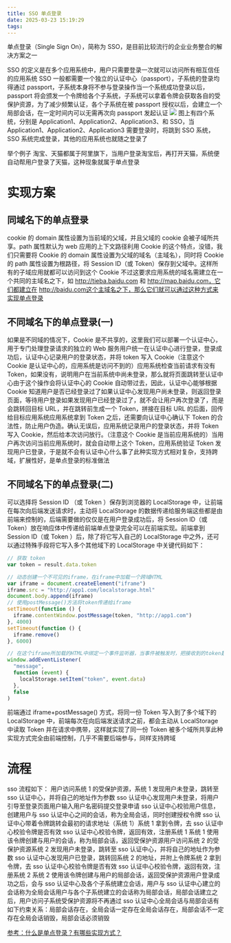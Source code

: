 ```yaml
---
title: SSO 单点登录
date: 2025-03-23 15:19:29
tags:
---
```


单点登录（Single Sign On），简称为 SSO，是目前比较流行的企业业务整合的解决方案之一

SSO 的定义是在多个应用系统中，用户只需要登录一次就可以访问所有相互信任的应用系统 SSO 一般都需要一个独立的认证中心（passport），子系统的登录均得通过 passport，子系统本身将不参与登录操作当一个系统成功登录以后，passport 将会颁发一个令牌给各个子系统，子系统可以拿着令牌会获取各自的受保护资源，为了减少频繁认证，各个子系统在被 passport 授权以后，会建立一个局部会话，在一定时间内可以无需再次向 passport 发起认证
![](sso.png)
图上有四个系统，分别是 Application1、Application2、Application3、和 SSO，当 Application1、Application2、Application3 需要登录时，将跳到 SSO 系统，SSO 系统完成登录，其他的应用系统也就随之登录了

举个例子
淘宝、天猫都属于阿里旗下，当用户登录淘宝后，再打开天猫，系统便自动帮用户登录了天猫，这种现象就属于单点登录

# 实现方案

## 同域名下的单点登录

cookie 的 domain 属性设置为当前域的父域，并且父域的 cookie 会被子域所共享。path 属性默认为 web 应用的上下文路径利用 Cookie 的这个特点，没错，我们只需要将 Cookie 的 domain 属性设置为父域的域名（主域名），同时将 Cookie 的 path 属性设置为根路径，将 Session ID（或 Token）保存到父域中。这样所有的子域应用就都可以访问到这个 Cookie 不过这要求应用系统的域名需建立在一个共同的主域名之下，如 http://tieba.baidu.com 和 http://map.baidu.com，它们都建立在 http://baidu.com这个主域名之下，那么它们就可以通过这种方式来实现单点登录

## 不同域名下的单点登录(一)

如果是不同域的情况下，Cookie 是不共享的，这里我们可以部署一个认证中心，用于专门处理登录请求的独立的 Web 服务用户统一在认证中心进行登录，登录成功后，认证中心记录用户的登录状态，并将 token 写入 Cookie（注意这个 Cookie 是认证中心的，应用系统是访问不到的）应用系统检查当前请求有没有 Token，如果没有，说明用户在当前系统中尚未登录，那么就将页面跳转至认证中心由于这个操作会将认证中心的 Cookie 自动带过去，因此，认证中心能够根据 Cookie 知道用户是否已经登录过了如果认证中心发现用户尚未登录，则返回登录页面，等待用户登录如果发现用户已经登录过了，就不会让用户再次登录了，而是会跳转回目标 URL，并在跳转前生成一个 Token，拼接在目标 URL 的后面，回传给目标应用系统应用系统拿到 Token 之后，还需要向认证中心确认下 Token 的合法性，防止用户伪造。确认无误后，应用系统记录用户的登录状态，并将 Token 写入 Cookie，然后给本次访问放行。（注意这个 Cookie 是当前应用系统的）当用户再次访问当前应用系统时，就会自动带上这个 Token，应用系统验证 Token 发现用户已登录，于是就不会有认证中心什么事了此种实现方式相对复杂，支持跨域，扩展性好，是单点登录的标准做法

## 不同域名下的单点登录(二)

可以选择将 Session ID （或 Token ）保存到浏览器的 LocalStorage 中，让前端在每次向后端发送请求时，主动将 LocalStorage 的数据传递给服务端这些都是由前端来控制的，后端需要做的仅仅是在用户登录成功后，将 Session ID（或 Token）放在响应体中传递给前端单点登录完全可以在前端实现。前端拿到 Session ID（或 Token ）后，除了将它写入自己的 LocalStorage 中之外，还可以通过特殊手段将它写入多个其他域下的 LocalStorage 中关键代码如下：

```javascript
// 获取 token
var token = result.data.token

// 动态创建一个不可见的iframe，在iframe中加载一个跨域HTML
var iframe = document.createElement("iframe")
iframe.src = "http://app1.com/localstorage.html"
document.body.append(iframe)
// 使用postMessage()方法将token传递给iframe
setTimeout(function () {
  iframe.contentWindow.postMessage(token, "http://app1.com")
}, 4000)
setTimeout(function () {
  iframe.remove()
}, 6000)

// 在这个iframe所加载的HTML中绑定一个事件监听器，当事件被触发时，把接收到的token数据写入localStorage
window.addEventListener(
  "message",
  function (event) {
    localStorage.setItem("token", event.data)
  },
  false
)
```

前端通过 iframe+postMessage() 方式，将同一份 Token 写入到了多个域下的 LocalStorage 中，前端每次在向后端发送请求之前，都会主动从 LocalStorage 中读取 Token 并在请求中携带，这样就实现了同一份 Token 被多个域所共享此种实现方式完全由前端控制，几乎不需要后端参与，同样支持跨域

# 流程

sso 流程如下：
用户访问系统 1 的受保护资源，系统 1 发现用户未登录，跳转至 sso 认证中心，并将自己的地址作为参数 sso 认证中心发现用户未登录，将用户引导至登录页面用户输入用户名密码提交登录申请 sso 认证中心校验用户信息，创建用户与 sso 认证中心之间的会话，称为全局会话，同时创建授权令牌 sso 认证中心带着令牌跳转会最初的请求地址（系统 1）系统 1 拿到令牌，去 sso 认证中心校验令牌是否有效 sso 认证中心校验令牌，返回有效，注册系统 1 系统 1 使用该令牌创建与用户的会话，称为局部会话，返回受保护资源用户访问系统 2 的受保护资源系统 2 发现用户未登录，跳转至 sso 认证中心，并将自己的地址作为参数 sso 认证中心发现用户已登录，跳转回系统 2 的地址，并附上令牌系统 2 拿到令牌，去 sso 认证中心校验令牌是否有效 sso 认证中心校验令牌，返回有效，注册系统 2 系统 2 使用该令牌创建与用户的局部会话，返回受保护资源用户登录成功之后，会与 sso 认证中心及各个子系统建立会话，用户与 sso 认证中心建立的会话称为全局会话用户与各个子系统建立的会话称为局部会话，局部会话建立之后，用户访问子系统受保护资源将不再通过 sso 认证中心全局会话与局部会话有如下约束关系：局部会话存在，全局会话一定存在全局会话存在，局部会话不一定存在全局会话销毁，局部会话必须销毁

[参考：什么是单点登录？有哪些实现方式？](https://www.zhihu.com/question/57686811/answer/2586653607)
